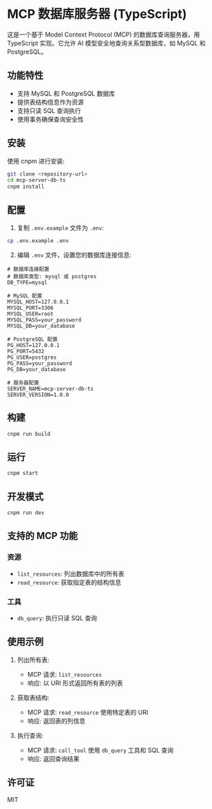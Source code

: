 # MCP 数据库服务器 (TypeScript)

这是一个基于 Model Context Protocol (MCP) 的数据库查询服务器，用 TypeScript 实现。它允许 AI 模型安全地查询关系型数据库，如 MySQL 和 PostgreSQL。

## 功能特性

- 支持 MySQL 和 PostgreSQL 数据库
- 提供表结构信息作为资源
- 支持只读 SQL 查询执行
- 使用事务确保查询安全性

## 安装

使用 cnpm 进行安装:

```bash
git clone <repository-url>
cd mcp-server-db-ts
cnpm install
```

## 配置

1. 复制 `.env.example` 文件为 `.env`:

```bash
cp .env.example .env
```

2. 编辑 `.env` 文件，设置您的数据库连接信息:

```
# 数据库连接配置
# 数据库类型: mysql 或 postgres
DB_TYPE=mysql

# MySQL 配置
MYSQL_HOST=127.0.0.1
MYSQL_PORT=3306
MYSQL_USER=root
MYSQL_PASS=your_password
MYSQL_DB=your_database

# PostgreSQL 配置
PG_HOST=127.0.0.1
PG_PORT=5432
PG_USER=postgres
PG_PASS=your_password
PG_DB=your_database

# 服务器配置
SERVER_NAME=mcp-server-db-ts
SERVER_VERSION=1.0.0
```

## 构建

```bash
cnpm run build
```

## 运行

```bash
cnpm start
```

## 开发模式

```bash
cnpm run dev
```

## 支持的 MCP 功能

### 资源

- `list_resources`: 列出数据库中的所有表
- `read_resource`: 获取指定表的结构信息

### 工具

- `db_query`: 执行只读 SQL 查询

## 使用示例

1. 列出所有表:
   - MCP 请求: `list_resources`
   - 响应: 以 URI 形式返回所有表的列表

2. 获取表结构:
   - MCP 请求: `read_resource` 使用特定表的 URI
   - 响应: 返回表的列信息

3. 执行查询:
   - MCP 请求: `call_tool` 使用 `db_query` 工具和 SQL 查询
   - 响应: 返回查询结果

## 许可证

MIT 